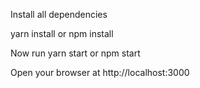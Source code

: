 Install all dependencies

yarn install or npm install

Now run yarn start or npm start

Open your browser at http://localhost:3000
